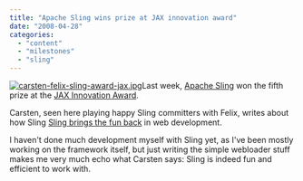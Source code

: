 ```yaml
---
title: "Apache Sling wins prize at JAX innovation award"
date: "2008-04-28"
categories: 
  - "content"
  - "milestones"
  - "sling"
---
```


[![carsten-felix-sling-award-jax.jpg](images/carsten-felix-sling-award-jax.jpg)](http://dev.day.com/microsling/content/blogs/main/jaxaward2.html)Last week, [Apache Sling](http://incubator.apache.org/sling) won the fifth prize at the [JAX Innovation Award](http://jax-award.de/jax_award/index_eng.php).

Carsten, seen here playing happy Sling committers with Felix, writes about how Sling [Sling brings the fun back](http://www.osoco.org/blog/?p=33) in web development.

I haven't done much development myself with Sling yet, as I've been mostly working on the framework itself, but just writing the simple webloader stuff makes me very much echo what Carsten says: Sling is indeed fun and efficient to work with.

